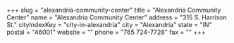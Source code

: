 +++
slug = "alexandria-community-center"
title = "Alexandria Community Center"
name = "Alexandria Community Center"
address = "315 S. Harrison St."
cityIndexKey = "city-in-alexandria"
city = "Alexandria"
state = "IN"
postal = "46001"
website = ""
phone = "765 724-7728"
fax = ""
+++

